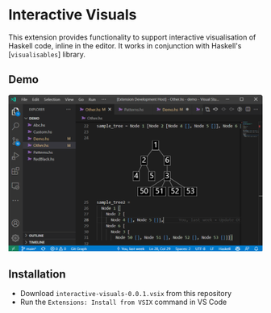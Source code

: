 # Interactive Visuals

This extension provides functionality to support interactive visualisation of Haskell code, inline in the editor.
It works in conjunction with Haskell's [`visualisables`] library.

## Demo
![demo](readme-images/demo_tree.png)

## Installation

- Download `interactive-visuals-0.0.1.vsix` from this repository
- Run the `Extensions: Install from VSIX` command in VS Code
